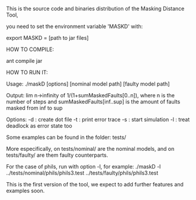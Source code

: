 This is the source code and binaries distribution of the Masking Distance Tool,

you need to set the environment variable 'MASKD' with:

export MASKD = [path to jar files]

HOW TO COMPILE:

ant compile jar

HOW TO RUN IT:

Usage: ./maskD [options] [nominal model path] [faulty model path]

Output: lim n->infinity of 1/(1+sumMaskedFaults[0..n]), where n is the number of steps and sumMaskedFaults[inf..sup] is the amount of faults masked from inf to sup

Options: 
-d : create dot file 
-t : print error trace 
-s : start simulation 
-l : treat deadlock as error state too
 

Some examples can be found
in the folder: tests/

More especifically, on tests/nominal/ are the nominal models, and on tests/faulty/ are them faulty counterparts.

For the case of phils, run with option -l, for example: ./maskD -l ../tests/nominal/phils/phils3.test ../tests/faulty/phils/phils3.test

This is the first version of the tool, we expect to add further features and examples
soon.

